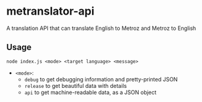 # metranslator-api

A translation API that can translate English to Metroz and Metroz to English

## Usage
```plaintext
node index.js <mode> <target language> <message>
```

* `<mode>`:
  * `debug`   to get debugging information and pretty-printed JSON
  * `release` to get beautiful data with details
  * `api`     to get machine-readable data, as a JSON object